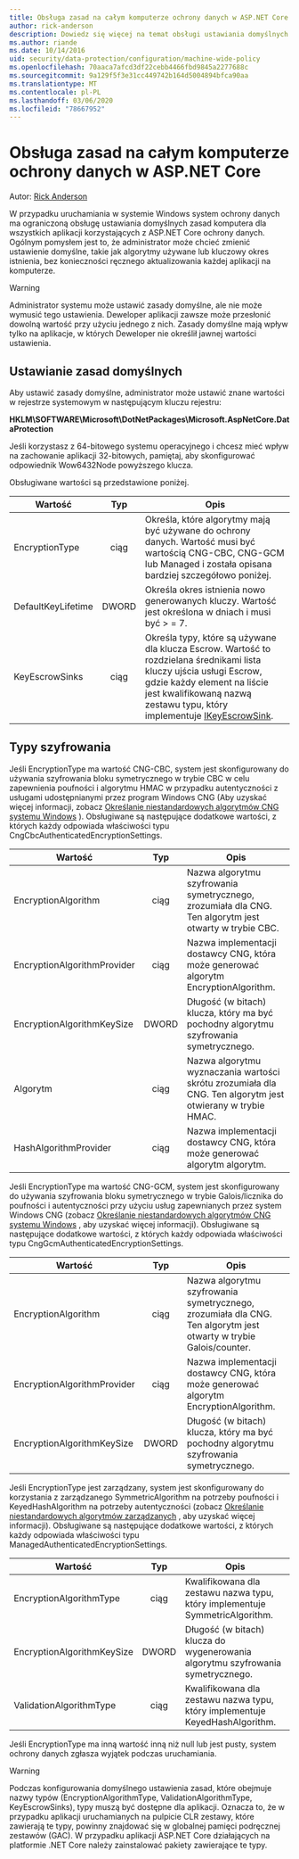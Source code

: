 ```yaml
---
title: Obsługa zasad na całym komputerze ochrony danych w ASP.NET Core
author: rick-anderson
description: Dowiedz się więcej na temat obsługi ustawiania domyślnych zasad komputera dla wszystkich aplikacji, które używają ASP.NET Core ochrony danych.
ms.author: riande
ms.date: 10/14/2016
uid: security/data-protection/configuration/machine-wide-policy
ms.openlocfilehash: 70aaca7afcd3df22cebb4466fbd9845a2277688c
ms.sourcegitcommit: 9a129f5f3e31cc449742b164d5004894bfca90aa
ms.translationtype: MT
ms.contentlocale: pl-PL
ms.lasthandoff: 03/06/2020
ms.locfileid: "78667952"
---
```

# <a name="data-protection-machine-wide-policy-support-in-aspnet-core"></a>Obsługa zasad na całym komputerze ochrony danych w ASP.NET Core

Autor: [Rick Anderson](https://twitter.com/RickAndMSFT)

W przypadku uruchamiania w systemie Windows system ochrony danych ma ograniczoną obsługę ustawiania domyślnych zasad komputera dla wszystkich aplikacji korzystających z ASP.NET Core ochrony danych. Ogólnym pomysłem jest to, że administrator może chcieć zmienić ustawienie domyślne, takie jak algorytmy używane lub kluczowy okres istnienia, bez konieczności ręcznego aktualizowania każdej aplikacji na komputerze.

> [!WARNING]
> Administrator systemu może ustawić zasady domyślne, ale nie może wymusić tego ustawienia. Deweloper aplikacji zawsze może przesłonić dowolną wartość przy użyciu jednego z nich. Zasady domyślne mają wpływ tylko na aplikacje, w których Deweloper nie określił jawnej wartości ustawienia.

## <a name="setting-default-policy"></a>Ustawianie zasad domyślnych

Aby ustawić zasady domyślne, administrator może ustawić znane wartości w rejestrze systemowym w następującym kluczu rejestru:

**HKLM\SOFTWARE\Microsoft\DotNetPackages\Microsoft.AspNetCore.DataProtection**

Jeśli korzystasz z 64-bitowego systemu operacyjnego i chcesz mieć wpływ na zachowanie aplikacji 32-bitowych, pamiętaj, aby skonfigurować odpowiednik Wow6432Node powyższego klucza.

Obsługiwane wartości są przedstawione poniżej.

| Wartość              | Typ   | Opis |
| ------------------ | :----: | ----------- |
| EncryptionType     | ciąg | Określa, które algorytmy mają być używane do ochrony danych. Wartość musi być wartością CNG-CBC, CNG-GCM lub Managed i została opisana bardziej szczegółowo poniżej. |
| DefaultKeyLifetime | DWORD  | Określa okres istnienia nowo generowanych kluczy. Wartość jest określona w dniach i musi być > = 7. |
| KeyEscrowSinks     | ciąg | Określa typy, które są używane dla klucza Escrow. Wartość to rozdzielana średnikami lista kluczy ujścia usługi Escrow, gdzie każdy element na liście jest kwalifikowaną nazwą zestawu typu, który implementuje [IKeyEscrowSink](/dotnet/api/microsoft.aspnetcore.dataprotection.keymanagement.ikeyescrowsink). |

## <a name="encryption-types"></a>Typy szyfrowania

Jeśli EncryptionType ma wartość CNG-CBC, system jest skonfigurowany do używania szyfrowania bloku symetrycznego w trybie CBC w celu zapewnienia poufności i algorytmu HMAC w przypadku autentyczności z usługami udostępnianymi przez program Windows CNG (Aby uzyskać więcej informacji, zobacz [Określanie niestandardowych algorytmów CNG systemu Windows](xref:security/data-protection/configuration/overview#specifying-custom-windows-cng-algorithms) ). Obsługiwane są następujące dodatkowe wartości, z których każdy odpowiada właściwości typu CngCbcAuthenticatedEncryptionSettings.

| Wartość                       | Typ   | Opis |
| --------------------------- | :----: | ----------- |
| EncryptionAlgorithm         | ciąg | Nazwa algorytmu szyfrowania symetrycznego, zrozumiała dla CNG. Ten algorytm jest otwarty w trybie CBC. |
| EncryptionAlgorithmProvider | ciąg | Nazwa implementacji dostawcy CNG, która może generować algorytm EncryptionAlgorithm. |
| EncryptionAlgorithmKeySize  | DWORD  | Długość (w bitach) klucza, który ma być pochodny algorytmu szyfrowania symetrycznego. |
| Algorytm               | ciąg | Nazwa algorytmu wyznaczania wartości skrótu zrozumiała dla CNG. Ten algorytm jest otwierany w trybie HMAC. |
| HashAlgorithmProvider       | ciąg | Nazwa implementacji dostawcy CNG, która może generować algorytm algorytm. |

Jeśli EncryptionType ma wartość CNG-GCM, system jest skonfigurowany do używania szyfrowania bloku symetrycznego w trybie Galois/licznika do poufności i autentyczności przy użyciu usług zapewnianych przez system Windows CNG (zobacz [Określanie niestandardowych algorytmów CNG systemu Windows](xref:security/data-protection/configuration/overview#specifying-custom-windows-cng-algorithms) , aby uzyskać więcej informacji). Obsługiwane są następujące dodatkowe wartości, z których każdy odpowiada właściwości typu CngGcmAuthenticatedEncryptionSettings.

| Wartość                       | Typ   | Opis |
| --------------------------- | :----: | ----------- |
| EncryptionAlgorithm         | ciąg | Nazwa algorytmu szyfrowania symetrycznego, zrozumiała dla CNG. Ten algorytm jest otwarty w trybie Galois/counter. |
| EncryptionAlgorithmProvider | ciąg | Nazwa implementacji dostawcy CNG, która może generować algorytm EncryptionAlgorithm. |
| EncryptionAlgorithmKeySize  | DWORD  | Długość (w bitach) klucza, który ma być pochodny algorytmu szyfrowania symetrycznego. |

Jeśli EncryptionType jest zarządzany, system jest skonfigurowany do korzystania z zarządzanego SymmetricAlgorithm na potrzeby poufności i KeyedHashAlgorithm na potrzeby autentyczności (zobacz [Określanie niestandardowych algorytmów zarządzanych](xref:security/data-protection/configuration/overview#specifying-custom-managed-algorithms) , aby uzyskać więcej informacji). Obsługiwane są następujące dodatkowe wartości, z których każdy odpowiada właściwości typu ManagedAuthenticatedEncryptionSettings.

| Wartość                      | Typ   | Opis |
| -------------------------- | :----: | ----------- |
| EncryptionAlgorithmType    | ciąg | Kwalifikowana dla zestawu nazwa typu, który implementuje SymmetricAlgorithm. |
| EncryptionAlgorithmKeySize | DWORD  | Długość (w bitach) klucza do wygenerowania algorytmu szyfrowania symetrycznego. |
| ValidationAlgorithmType    | ciąg | Kwalifikowana dla zestawu nazwa typu, który implementuje KeyedHashAlgorithm. |

Jeśli EncryptionType ma inną wartość inną niż null lub jest pusty, system ochrony danych zgłasza wyjątek podczas uruchamiania.

> [!WARNING]
> Podczas konfigurowania domyślnego ustawienia zasad, które obejmuje nazwy typów (EncryptionAlgorithmType, ValidationAlgorithmType, KeyEscrowSinks), typy muszą być dostępne dla aplikacji. Oznacza to, że w przypadku aplikacji uruchamianych na pulpicie CLR zestawy, które zawierają te typy, powinny znajdować się w globalnej pamięci podręcznej zestawów (GAC). W przypadku aplikacji ASP.NET Core działających na platformie .NET Core należy zainstalować pakiety zawierające te typy.

